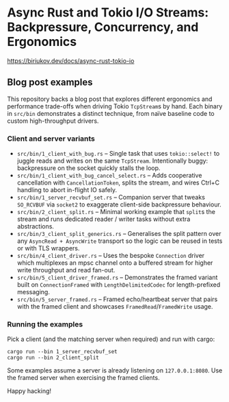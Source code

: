 # Async Rust and Tokio I/O Streams: Backpressure, Concurrency, and Ergonomics

https://biriukov.dev/docs/async-rust-tokio-io

## Blog post examples

This repository backs a blog post that explores different ergonomics and performance trade-offs when driving Tokio `TcpStream`s by hand. Each binary in `src/bin` demonstrates a distinct technique, from naïve baseline code to custom high-throughput drivers.

### Client and server variants

- `src/bin/1_client_with_bug.rs` – Single task that uses `tokio::select!` to juggle reads and writes on the same `TcpStream`. Intentionally buggy: backpressure on the socket quickly stalls the loop.
- `src/bin/1_client_with_bug_cancel_select.rs` – Adds cooperative cancellation with `CancellationToken`, splits the stream, and wires Ctrl+C handling to abort in-flight IO safely.
- `src/bin/1_server_recvbuf_set.rs` – Companion server that tweaks `SO_RCVBUF` via `socket2` to exaggerate client-side backpressure behaviour.
- `src/bin/2_client_split.rs` – Minimal working example that `split`s the stream and runs dedicated reader / writer tasks without extra abstractions.
- `src/bin/3_client_split_generics.rs` – Generalises the split pattern over any `AsyncRead + AsyncWrite` transport so the logic can be reused in tests or with TLS wrappers.
- `src/bin/4_client_driver.rs` – Uses the bespoke `Connection` driver which multiplexes an mpsc channel onto a buffered stream for higher write throughput and read fan-out.
- `src/bin/5_client_driver_framed.rs` – Demonstrates the framed variant built on `ConnectionFramed` with `LengthDelimitedCodec` for length-prefixed messaging.
- `src/bin/5_server_framed.rs` – Framed echo/heartbeat server that pairs with the framed client and showcases `FramedRead`/`FramedWrite` usage.

### Running the examples

Pick a client (and the matching server when required) and run with cargo:

```
cargo run --bin 1_server_recvbuf_set
cargo run --bin 2_client_split
```

Some examples assume a server is already listening on `127.0.0.1:8080`. Use the framed server when exercising the framed clients.

Happy hacking!
